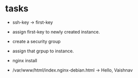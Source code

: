 # tasks

- ssh-key -> first-key
- assign first-key to newly created instance.

- create a security group
- assign that grpup to instance.

- nginx install
- /var/www/html/index.nginx-debian.html -> Hello, Vaishnav
